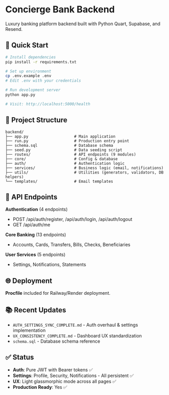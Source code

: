 # Concierge Bank Backend

Luxury banking platform backend built with Python Quart, Supabase, and Resend.

## 🚀 Quick Start

```bash
# Install dependencies
pip install -r requirements.txt

# Set up environment
cp .env.example .env
# Edit .env with your credentials

# Run development server
python app.py

# Visit: http://localhost:5000/health
```

## 📁 Project Structure

```
backend/
├── app.py                    # Main application
├── run.py                    # Production entry point
├── schema.sql                # Database schema
├── seed.py                   # Data seeding script
├── routes/                   # API endpoints (9 modules)
├── core/                     # Config & database
├── auth/                     # Authentication logic
├── services/                 # Business logic (email, notifications)
├── utils/                    # Utilities (generators, validators, DB helpers)
└── templates/                # Email templates
```

## 🔌 API Endpoints

**Authentication** (4 endpoints)
- POST /api/auth/register, /api/auth/login, /api/auth/logout
- GET /api/auth/me

**Core Banking** (13 endpoints)
- Accounts, Cards, Transfers, Bills, Checks, Beneficiaries

**User Services** (5 endpoints)  
- Settings, Notifications, Statements

## 🌐 Deployment

**Procfile** included for Railway/Render deployment.

## 📚 Recent Updates

- `AUTH_SETTINGS_SYNC_COMPLETE.md` - Auth overhaul & settings implementation
- `UX_CONSISTENCY_COMPLETE.md` - Dashboard UX standardization
- `schema.sql` - Database schema reference

## ✅ Status

- **Auth**: Pure JWT with Bearer tokens ✅
- **Settings**: Profile, Security, Notifications - All persistent ✅
- **UX**: Light glassmorphic mode across all pages ✅
- **Production Ready**: Yes ✅

